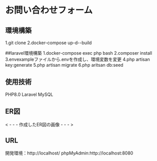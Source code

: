 # お問い合わせフォーム

## 環境構築
1.git clone 
2.docker-compose up-d--build

##laravel環境構築
1.docker-compose exec php bash
2.composer install
3.envexampleファイルから.envを作成し、環境変数を変更
4.php artisan key:generate
5.php artisan migrate
6.php aritsan db:seed

## 使用技術
PHP8.0
Laravel
MySQL

## ER図
< - - - 作成したER図の画像 - - - >

## URL
開発環境：http://localhost/
phpMyAdmin:http://localhost:8080

